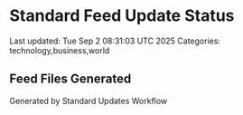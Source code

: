 # Standard Feed Update Status
Last updated: Tue Sep  2 08:31:03 UTC 2025
Categories: technology,business,world

## Feed Files Generated

Generated by Standard Updates Workflow
